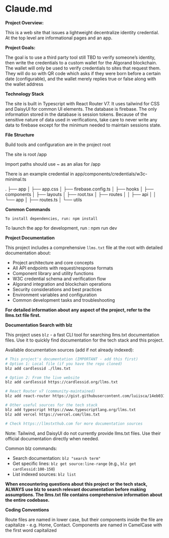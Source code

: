 # Claude.md

**Project Overview:** 

This is a web site that issues a lightweight decentralize identity credential. At the top level are informational pages and an app.

**Project Goals:** 

The goal is to use a third party tool still TBD to verify someone’s identity, then write the credentials to a custom wallet for the Algorand blockchain. The wallet will only be used to verify credentials to sites that request them. They will do so with QR code which asks if they were born before a certain date (configurable), and the wallet merely replies true or false along with the wallet address

**Technology Stack**

The site is built in Typescript with React Router V7. It uses tailwind for CSS and DaisyUI for common UI elements. The database is firebase. The only information stored in the database is session tokens. Because of the sensitive nature of data used in verifications, take care to never write any data to firebase except for the minimum needed to maintain sessions state.

**File Structure**

Build tools and configuration are in the project root

The site is root /app

Import paths should use ~ as an alias for /app

There is an example credential in app/components/credentials/w3c-minimal.ts

.
├── app
│ ├── app.css
│ ├── firebase.config.ts
│ ├── hooks
│ ├── components
│ ├── layouts
│ ├── root.tsx
│ ├── routes
│ │ ├── api
│ │ └── app
│ ├── routes.ts
│ └── utils

**Common Commands**

`To install dependencies, run: npm install`

To launch the app for development, run : npm run dev

**Project Documentation**

This project includes a comprehensive `llms.txt` file at the root with detailed documentation about:
- Project architecture and core concepts
- All API endpoints with request/response formats
- Component library and utility functions
- W3C credential schema and verification flow
- Algorand integration and blockchain operations
- Security considerations and best practices
- Environment variables and configuration
- Common development tasks and troubleshooting

**For detailed information about any aspect of the project, refer to the llms.txt file first.**

**Documentation Search with blz**

This project uses `blz` - a fast CLI tool for searching llms.txt documentation files. Use it to quickly find documentation for the tech stack and this project.

Available documentation sources (add if not already indexed):

```bash
# This project's documentation (IMPORTANT - add this first)
# Option 1: Local file (if you have the repo cloned)
blz add cardlessid ./llms.txt

# Option 2: From the live website
blz add cardlessid https://cardlessid.org/llms.txt

# React Router v7 (community-maintained)
blz add react-router https://gist.githubusercontent.com/luiisca/14eb031a892163502e66adb687ba6728/raw/27437452506bec6764d3bf9391a80eed94a53826/ReactRouter_LLMs.txt

# Other useful sources for the tech stack
blz add typescript https://www.typescriptlang.org/llms.txt
blz add vercel https://vercel.com/llms.txt

# Check https://llmstxthub.com for more documentation sources
```

Note: Tailwind, and DaisyUI do not currently provide llms.txt files. Use their official documentation directly when needed.

Common blz commands:

- Search documentation: `blz "search term"`
- Get specific lines: `blz get source:line-range` (e.g., `blz get cardlessid:100-150`)
- List indexed sources: `blz list`

**When encountering questions about this project or the tech stack, ALWAYS use blz to search relevant documentation before making assumptions. The llms.txt file contains comprehensive information about the entire codebase.**

**Coding Conventions**

Route files are named in lower case, but their components inside the file are capitalize - e.g. Home, Contact. Components are named in CamelCase with the first word capitalized
